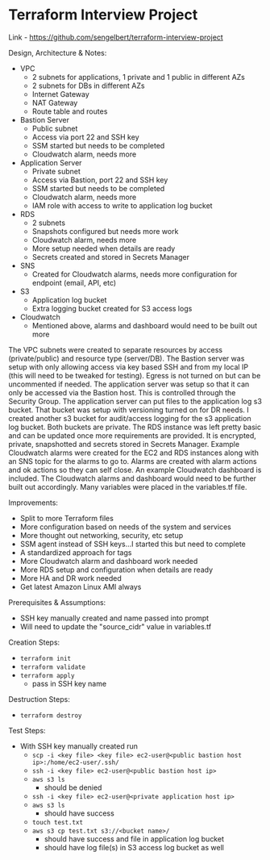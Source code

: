 # Terraform Interview Project
Link - https://github.com/sengelbert/terraform-interview-project

Design, Architecture & Notes:
- VPC
  - 2 subnets for applications, 1 private and 1 public in different AZs
  - 2 subnets for DBs in different AZs
  - Internet Gateway
  - NAT Gateway
  - Route table and routes
- Bastion Server
  - Public subnet
  - Access via port 22 and SSH key
  - SSM started but needs to be completed
  - Cloudwatch alarm, needs more
- Application Server
  - Private subnet
  - Access via Bastion, port 22 and SSH key
  - SSM started but needs to be completed
  - Cloudwatch alarm, needs more
  - IAM role with access to write to application log bucket
- RDS
  - 2 subnets
  - Snapshots configured but needs more work
  - Cloudwatch alarm, needs more
  - More setup needed when details are ready
  - Secrets created and stored in Secrets Manager
- SNS
  - Created for Cloudwatch alarms, needs more configuration for endpoint (email, API, etc)
- S3
  - Application log bucket
  - Extra logging bucket created for S3 access logs
- Cloudwatch
  - Mentioned above, alarms and dashboard would need to be built out more

The VPC subnets were created to separate resources by access (private/public) and resource type
(server/DB). The Bastion server was setup with only allowing access via key based SSH 
and from my local IP (this will need to be tweaked for testing). Egress is not turned
on but can be uncommented if needed. The application server was setup so that it can 
only be accessed via the Bastion host. This is controlled through the Security Group.
The application server can put files to the application log s3 bucket. That bucket
was setup with versioning turned on for DR needs. I created another s3 bucket for 
audit/access logging for the s3 application log bucket. Both buckets are private.
The RDS instance was left pretty basic and can be updated once more requirements are 
provided. It is encrypted, private, snapshotted and secrets stored in Secrets Manager. 
Example Cloudwatch alarms
were created for the EC2 and RDS instances along with an SNS topic for the alarms to 
go to. Alarms are created with alarm actions and ok actions so they can self close. An
example Cloudwatch dashboard is included. The Cloudwatch alarms and dashboard would
need to be further built out accordingly. Many variables were placed in the variables.tf 
file. 


Improvements:
- Split to more Terraform files
- More configuration based on needs of the system and services
- More thought out networking, security, etc setup
- SSM agent instead of SSH keys...I started this but need to complete
- A standardized approach for tags
- More Cloudwatch alarm and dashboard work needed
- More RDS setup and configuration when details are ready
- More HA and DR work needed
- Get latest Amazon Linux AMI always

Prerequisites & Assumptions:
- SSH key manually created and name passed into prompt
- Will need to update the "source_cidr" value in variables.tf

Creation Steps:
- `terraform init`
- `terraform validate`
- `terraform apply`
  - pass in SSH key name

Destruction Steps:
- `terraform destroy`

Test Steps:
- With SSH key manually created run
  - `scp -i <key file> <key file> ec2-user@<public bastion host ip>:/home/ec2-user/.ssh/`
  - `ssh -i <key file> ec2-user@<public bastion host ip>`
  - `aws s3 ls`
    - should be denied
  - `ssh -i <key file> ec2-user@<private application host ip>`
  - `aws s3 ls`
    - should have success
  - `touch test.txt`
  - `aws s3 cp test.txt s3://<bucket name>/`
    - should have success and file in application log bucket
    - should have log file(s) in S3 access log bucket as well